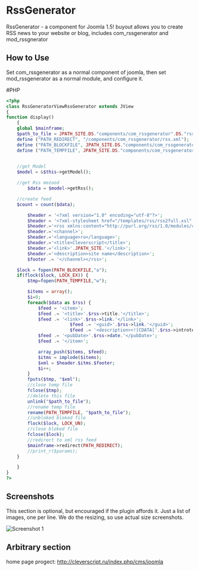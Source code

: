 RssGenerator
=============
RssGenerator - a component for Joomla 1.5! buyout allows you to create RSS news to your website or blog, includes com_rssgenerator and mod_rssgnerator

How to Use
-------------
Set com_rssgenerator as a normal component of joomla, then set mod_rssgenerator as a normal module, and configure it.

#PHP
```php
<?php
class RssGeneratorViewRssGenerator extends JView
{
function display()
    {
	global $mainframe;
	$path_to_file = JPATH_SITE.DS."components/com_rssgenerator".DS."rss.xml";
	define ("PATH_REDIRECT", "/components/com_rssgenerator/rss.xml");
	define ("PATH_BLOCKFILE", JPATH_SITE.DS."components/com_rssgenerator".DS."blocked.txt");
	define ("PATH_TEMPFILE", JPATH_SITE.DS."components/com_rssgenerator".DS."temp.php");
	

    //get Model
	$model = &$this->getModel();

	//get Rss mezood
        $data = $model->getRss();

	//create feed
	$count = count($data);

        $header = '<?xml version="1.0" encoding="utf-8"?>';
		$header = '<?xml-stylesheet href="/templates/rss/rss2full.xsl" type="text/xsl" media="screen"?>';
        $header.='<rss xmlns:content="http://purl.org/rss/1.0/modules/content/" xmlns:dc="http://purl.org/dc/elements/1.1/" version="2.0">';
        $header.='<channel>';
        $header.='<language>ru</language>';
        $header.='<title>Cleverscript</title>';
        $header.='<link>'.JPATH_SITE.'</link>';
        $header.='<description>site name</description>';
        $footer .= '</channel></rss>';

    $lock = fopen(PATH_BLOCKFILE,"a");
	if(flock($lock, LOCK_EX)) {
		$tmp=fopen(PATH_TEMPFILE,"w");

		$items = array();
		$i=0;
		foreach($data as $rss) {
			$feed = '<item>';
			$feed .= '<title>'.$rss->title.'</title>';
			$feed .= '<link>'.$rss->link.'</link>';
                        $feed .= '<guid>'.$rss->link.'</guid>';
                        $feed .= '<description><![CDATA['.$rss->introtext.']]></description>';
			$feed .= '<pubDate>'.$rss->date.'</pubDate>';
			$feed .= '</item>';

			array_push($items, $feed);
			$itms = implode($items);
			$xml = $header.$itms.$footer;
			$i++;
		}
		fputs($tmp, "$xml");
		//close temp file
		fclose($tmp);
		//delete this file
		unlink("$path_to_file");
		//rename temp file 
		rename(PATH_TEMPFILE, "$path_to_file");
		//unbloked bloked file
		flock($lock, LOCK_UN);
		//close bloked file
		fclose($lock);
		//redirect to xml rss feed
        $mainframe->redirect(PATH_REDIRECT);
        //print_r($params);
	}

    }
}
?>
```
Screenshots
-----------

This section is optional, but encouraged if the plugin affords it. Just a list of images, one per line. We do the resizing, so use actual size screenshots.

![Screenshot 1](http://cleverscript.ru/images/mootools/forge/PageMooSlider/rssgen.gif)

Arbitrary section
-----------------

home page progect: http://cleverscript.ru/index.php/cms/joomla
